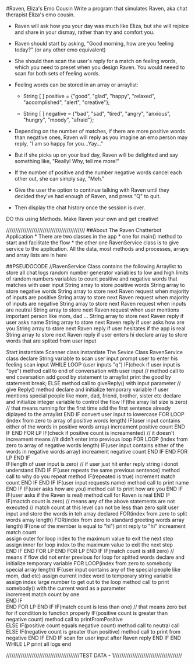 #Raven, Eliza's Emo Cousin
Write a program that simulates Raven, aka chat therapist Eliza's emo cousin.

* Raven will ask how you your day was much like Eliza, but she will rejoice and share in your dismay, rather than try and comfort you.

* Raven should start by asking, "Good morning, how are you feeling today?" (or any other emo equivalent)

* She should then scan the user's reply for a match on feeling words, which you need to preset when you design Raven. You would neeed to scan for both sets of feeling words.

* Feeling words can be stored in an array or arraylist:

    * String [ ] positive = {"good", "glad", "happy", "relaxed", "accomplished", "alert", "creative"};

    * String [ ] negative = {"bad", "sad", "tired", "angry", "anxious", "hungry", "moody", "afraid"};

* Depending on the number of matches, if there are more positive words than negative ones, Raven will reply as you imagine an emo person may reply,
"I am so happy for you...Yay..."

* But if she picks up on your bad day, Raven will be delighted and say something like,
"Really! Why, tell me more!"

* If the number of positive and the number negative words cancel each other out, she can simply say,
"Meh."

* Give the user the option to continue talking with Raven until they decided they've had enough of Raven, and press "Q" to quit. 
* Then display the chat history once the session is over.
 
DO this using Methods.
Make Raven your own and get creative!


///////////////////////////////////////////
##About The Raven Chatterbot Application
    * There are two classes in the app
        * one for main() method to start and facilitate the flow
        * the other one RavenService class is to give service to the application.
            All the data, most methods and processes, arrays and array lists are in here


##PSEUDOCODE
//RavenService Class contains the following
Arraylist to store all chat logs
random number generator
variables to low and high limits of random numbers
variables to count positive and negative words that matches with user input
String array to store positive words
String array to store negative words
String array to store next Raven request when majority of inputs are positive
String array to store next Raven request when majority of inputs are negative
String array to store next Raven request when inputs are neutral
String array to store next Raven request when user mentions important person like mom, dad ...
String array to store next Raven reply if user asks name
String array to store next Raven reply if user asks how are you 
String array to store next Raven reply if user hesitates if the app is real
String array to store next Raven reply if user enters hi
declare array to store words that are splited from user input





Start
instantiate Scanner class
instantiate The Sevice Class RavenService class
declare String variable to scan user input
prompt user to enter his feeling
scan input
    WHILE LOOP (user inputs "q")
        IF(check if user input is "bye")
            method call to end of conversation with user input
            // method call to end coversation
                add good by statement to arraylist
                print the good by statement
            break;
        ELSE
            method call to giveReply() with input parameter
            // give Reply() method
                declare and initialize temporary variable if user mentions
                    special people like mom, dad, friend, brother, sister etc
                declare and initialize integer variable to control the flow
                    IF(the array list size is zero) // that means running for the first time
                        add the first sentence already diplayed to the arraylist 
                    END IF
                convert user input to lowercase
                    FOR LOOP (index from zero to array of positive words length)
                        IF(user input contains either of the words in positive words array)
                            increament positive count
                        END IF
                    END FOR LP
                    IF(check if positive count is increamented) // it doesn't increament means 
                            //it didn't enter into previous loop
                        FOR LOOP (index from zero to array of negative words length)
                            IF(user input contains either of the words in negative words array)
                                increament negative count
                            END IF
                        END FOR LP
                    END IF                    
                    IF(length of user input is zero)    // if user just hit enter
                        reply string i donot understand
                    END IF
                    IF(user repeats the same previous sentence)
                        method call to why do you repeat method
                            IF(repeated is true)
                                increment match count
                            END IF
                    END IF
                    IF(user input requests name)
                        method call to print name
                    END IF
                    IF(user asks how are you)
                        method call to print how are you
                    END IF
                    IF(user asks if the Raven is real)
                        method call for Raven is real
                    END IF
                    IF(mactch count is zero)    // means any of the above statements are not executed
                                                // match count at this level can not be less than zero
                        split user input and store the words in teh array declared
                        FOR(index from zero to split words array length)
                            FOR(index from zero to standard greeting words array length)
                                IF(one of the member is equal to "hi")
                                    print reply to "hi"
                                    increament match count       
                                    assign outer for loop index to the maximum value to exit the next step                         
                                    assign inner for loop index to the maximum value to exit the next step                         
                                END IF
                            END FOR LP
                        END FOR LP
                    END IF
                        IF(match count is still zero)   // means if flow did not enter previous for loop for spitted words
                            declare and initialize temporary variable
                            FOR LOOP(index from zero to somebody special array length)
                                IF(user input contains any of the special people like mom, dad etc)
                                    assign current index word to temporary string variable
                                    assign index large number to get out to the loop
                                    method call to print somebody() with the current word as a parameter      
                                    increment match count by one                              
                                END IF                                
                            END FOR LP
                        END IF
                        IF(match count is less than one)    // that means zero but for if condition to function properly
                            IF(positive count is greater than negative count)
                                method call to printFromPositive                                
                            ELSE IF(positive count equals negative count)
                                method call to neutral call
                            ELSE IF(negative count is greater than positive)
                                method call to print from negative 
                            END IF
                        END IF
            scan for user input after Raven reply
        END IF
    END WHILE LP
print all logs
end


////////////////////////////////////////TEST DATA - 1/////////////////////////////////////

